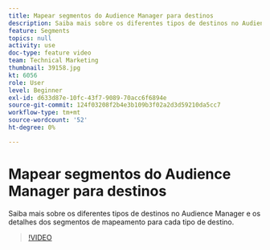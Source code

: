 ```yaml
---
title: Mapear segmentos do Audience Manager para destinos
description: Saiba mais sobre os diferentes tipos de destinos no Audience Manager e os detalhes dos segmentos de mapeamento para cada tipo de destino.
feature: Segments
topics: null
activity: use
doc-type: feature video
team: Technical Marketing
thumbnail: 39158.jpg
kt: 6056
role: User
level: Beginner
exl-id: d633d87e-10fc-43f7-9089-70acc6f6894e
source-git-commit: 124f03208f2b4e3b109b3f02a2d3d59210da5cc7
workflow-type: tm+mt
source-wordcount: '52'
ht-degree: 0%

---
```


# Mapear segmentos do Audience Manager para destinos

Saiba mais sobre os diferentes tipos de destinos no Audience Manager e os detalhes dos segmentos de mapeamento para cada tipo de destino.

>[!VIDEO](https://video.tv.adobe.com/v/39158/?quality=12&learn=on)
